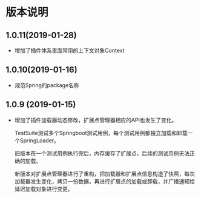 # 版本说明

## 1.0.11(2019-01-28)

- 增加了插件体系里面常用的上下文对象Context

## 1.0.10(2019-01-16)

- 规范Spring的package名称

## 1.0.9 (2019-01-15)

- 增加了插件加载器动态修改，扩展点管理器相应的API也发生了变化。

  TestSuite测试多个Springboot测试用例，每个测试用例都独立加载和卸载一个SpringLoader。
  
  旧版本在一个测试用例执行完后，内存缓存了扩展点，后续的测试用例无法正确的加载。
  
  新版本对扩展点管理器进行了重构，把加载器和扩展点信息构造了快照，每次加载器发生变化，拷贝一份数据，再进行扩展点的加载或卸载，并广播通知给延迟加载对象进行变更。